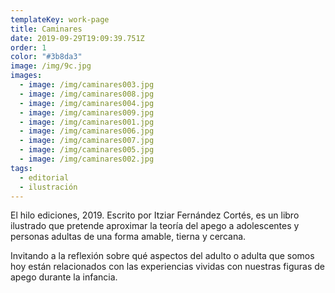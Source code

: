 ```yaml
---
templateKey: work-page
title: Caminares
date: 2019-09-29T19:09:39.751Z
order: 1
color: "#3b8da3"
image: /img/9c.jpg
images:
  - image: /img/caminares003.jpg
  - image: /img/caminares008.jpg
  - image: /img/caminares004.jpg
  - image: /img/caminares009.jpg
  - image: /img/caminares001.jpg
  - image: /img/caminares006.jpg
  - image: /img/caminares007.jpg
  - image: /img/caminares005.jpg
  - image: /img/caminares002.jpg
tags:
  - editorial
  - ilustración
---
```

El hilo ediciones, 2019. Escrito por Itziar Fernández Cortés, es un libro ilustrado que pretende aproximar la teoría del apego a adolescentes y personas adultas de una forma amable, tierna y cercana.

Invitando a la reflexión sobre qué aspectos del adulto o adulta que somos hoy están relacionados con las experiencias vividas con nuestras figuras de apego durante la infancia.
